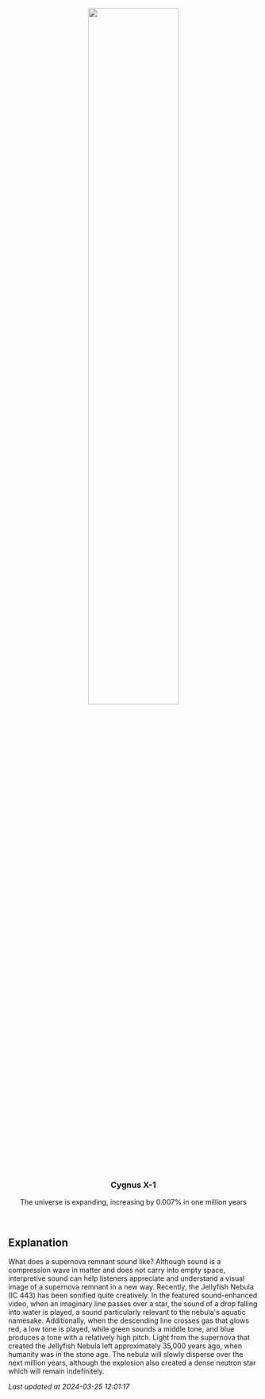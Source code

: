 <p align='center'>
    <a href='https://youtube.com/embed/NqBfQeJqkfU?rel=0'><img src='https://images.unsplash.com/photo-1610296669228-602fa827fc1f' width='60%' /></a>
    <h3 align="center">Cygnus X-1</h3>
    <p align="center">The universe is expanding, increasing by 0.007% in one million years</p>
</p>
<br/>

Explanation
--
What does a supernova remnant sound like? Although sound is a compression wave in matter and does not carry into empty space, interpretive sound can help listeners appreciate and understand a visual image of a supernova remnant in a new way. Recently, the Jellyfish Nebula (IC 443) has been sonified quite creatively.  In the featured sound-enhanced video, when an imaginary line passes over a star, the sound of a drop falling into water is played, a sound particularly relevant to the nebula's aquatic namesake.  Additionally, when the descending line crosses gas that glows red, a low tone is played, while green sounds a middle tone, and blue produces a tone with a relatively high pitch. Light from the supernova that created the Jellyfish Nebula left approximately 35,000 years ago, when humanity was in the stone age.  The nebula will slowly disperse over the next million years, although the explosion also created a dense neutron star which will remain indefinitely.


*Last updated at 2024-03-25 12:01:17*
